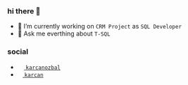 ### hi there 🤯

- 🔭 I’m currently working on `CRM Project` as `SQL Developer`
- 💬 Ask me everthing about `T-SQL`

### social 
- [<img width=14 src="https://www.flaticon.com/svg/vstatic/svg/2111/2111499.svg?token=exp=1619601454~hmac=4ea9189bc4f75742958a7f195ccea05a"> `karcanozbal`](https://www.linkedin.com/in/karcanozbal/)
- [<img width=11 src="https://seeklogo.com/images/P/patreon-logo-93191455CE-seeklogo.com.png"> `karcan`](https://www.patreon.com/karcan)
